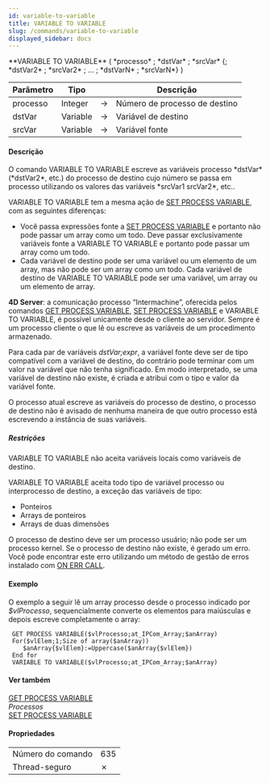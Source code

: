 ```yaml
---
id: variable-to-variable
title: VARIABLE TO VARIABLE
slug: /commands/variable-to-variable
displayed_sidebar: docs
---
```


<!--REF #_command_.VARIABLE TO VARIABLE.Syntax-->**VARIABLE TO VARIABLE** ( *processo* ; *dstVar* ; *srcVar* {; *dstVar2* ; *srcVar2* ; ... ; *dstVarN* ; *srcVarN*} )<!-- END REF-->
<!--REF #_command_.VARIABLE TO VARIABLE.Params-->
| Parâmetro | Tipo |  | Descrição |
| --- | --- | --- | --- |
| processo | Integer | &#8594;  | Número de processo de destino |
| dstVar | Variable | &#8594;  | Variável de destino |
| srcVar | Variable | &#8594;  | Variável fonte |

<!-- END REF-->

#### Descrição 

<!--REF #_command_.VARIABLE TO VARIABLE.Summary-->O comando VARIABLE TO VARIABLE escreve as variáveis processo *dstVar* (*dstVar2*, etc.) do processo de destino cujo número se passa em processo utilizando os valores das variáveis *srcVar1 srcVar2*, etc.<!-- END REF-->. 

VARIABLE TO VARIABLE tem a mesma ação de [SET PROCESS VARIABLE](set-process-variable.md "SET PROCESS VARIABLE"), com as seguintes diferenças:

* Você passa expressões fonte a [SET PROCESS VARIABLE](set-process-variable.md "SET PROCESS VARIABLE") e portanto não pode passar um array como um todo. Deve passar exclusivamente variáveis fonte a VARIABLE TO VARIABLE e portanto pode passar um array como um todo.
* Cada variável de destino pode ser uma variável ou um elemento de um array, mas não pode ser um array como um todo. Cada variável de destino de VARIABLE TO VARIABLE pode ser uma variável, um array ou um elemento de array.

  
**4D Server**: a comunicação processo “Intermachine”, oferecida pelos comandos [GET PROCESS VARIABLE](get-process-variable.md "GET PROCESS VARIABLE"), [SET PROCESS VARIABLE](set-process-variable.md "SET PROCESS VARIABLE") e VARIABLE TO VARIABLE, é possível unicamente desde o cliente ao servidor. Sempre é um processo cliente o que lê ou escreve as variáveis de um procedimento armazenado.  
  
Para cada par de variáveis *dstVar;expr*, a variável fonte deve ser de tipo compatível com a variável de destino, do contrário pode terminar com um valor na variável que não tenha significado. Em modo interpretado, se uma variável de destino não existe, é criada e atribui com o tipo e valor da variável fonte.  
  
O processo atual escreve as variáveis do processo de destino, o processo de destino não é avisado de nenhuma maneira de que outro processo está escrevendo a instância de suas variáveis.

##### Restrições 

VARIABLE TO VARIABLE não aceita variáveis locais como variáveis de destino. 

VARIABLE TO VARIABLE aceita todo tipo de variável processo ou interprocesso de destino, a exceção das variáveis de tipo:

* Ponteiros
* Arrays de ponteiros
* Arrays de duas dimensões

O processo de destino deve ser um processo usuário; não pode ser um processo kernel. Se o processo de destino não existe, é gerado um erro. Você pode encontrar este erro utilizando um método de gestão de erros instalado com [ON ERR CALL](on-err-call.md "ON ERR CALL").

#### Exemplo 

O exemplo a seguir lê um array processo desde o processo indicado por *$vlProcesso*, sequencialmente converte os elementos para maiúsculas e depois escreve completamente o array: 

```4d
 GET PROCESS VARIABLE($vlProcesso;at_IPCom_Array;$anArray)
 For($vlElem;1;Size of array($anArray))
    $anArray{$vlElem}:=Uppercase($anArray{$vlElem})
 End for
 VARIABLE TO VARIABLE($vlProcesso;at_IPCom_Array;$anArray)
```

#### Ver também 

[GET PROCESS VARIABLE](get-process-variable.md)  
*Processos*  
[SET PROCESS VARIABLE](set-process-variable.md)  

#### Propriedades

|  |  |
| --- | --- |
| Número do comando | 635 |
| Thread-seguro | &cross; |



